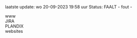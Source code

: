 laatste update: 
wo 20-09-2023 19:58   uur 
Status: FAALT - fout - 
<div class="service R">www</div><div class="service O">JIRA</div><div class="service O">PLANDIX</div><div class="service O">websites</div>